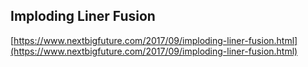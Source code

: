## Imploding Liner Fusion
  
  [https://www.nextbigfuture.com/2017/09/imploding-liner-fusion.html](https://www.nextbigfuture.com/2017/09/imploding-liner-fusion.html)